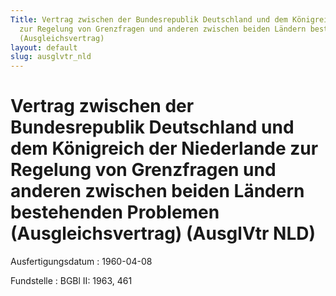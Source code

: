 ```yaml
---
Title: Vertrag zwischen der Bundesrepublik Deutschland und dem Königreich der Niederlande
  zur Regelung von Grenzfragen und anderen zwischen beiden Ländern bestehenden Problemen
  (Ausgleichsvertrag)
layout: default
slug: ausglvtr_nld
---
```


# Vertrag zwischen der Bundesrepublik Deutschland und dem Königreich der Niederlande zur Regelung von Grenzfragen und anderen zwischen beiden Ländern bestehenden Problemen (Ausgleichsvertrag) (AusglVtr NLD)

Ausfertigungsdatum
:   1960-04-08

Fundstelle
:   BGBl II: 1963, 461

